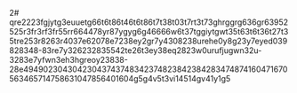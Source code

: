 2# qre2223fgjytg3euuetg66t6t86t46t6t86t7t38t03t7rt3t73ghrggrg636gr63952525r3fr3rf3fr55rr664478yr87ygyg6g46666w6t37tggiytgwt35t63t6t36t27t35tre253r8263r4037e62078e7238ey2gr7y4308238urehe0y8g23y7eyed039828348-83re7y326232835542te26t3ey38eq2823w0urufjugwn32u-3283e7yfwn3eh3hgreoy23838-28e49490230430423043743748342374823842384283474874160471670563465714758631047856401604g5g4v5t3vi14514gv41y1g5
